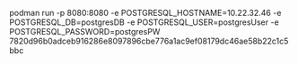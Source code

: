 podman run -p 8080:8080 -e POSTGRESQL_HOSTNAME=10.22.32.46 -e POSTGRESQL_DB=postgresDB -e POSTGRESQL_USER=postgresUser -e POSTGRESQL_PASSWORD=postgresPW 7820d96b0adceb916286e8097896cbe776a1ac9ef08179dc46ae58b22c1c5bbc